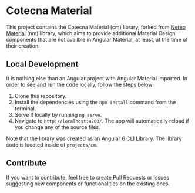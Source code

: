 # Cotecna Material

This project contains the Cotecna Material (cm) library, forked from [Nereo Material](https://github.com/nereolopez/nereo-material) (nm) library, which aims to provide additional Material Design components that are not availble in Angular Material, at least, at the time of their creation. 

## Local Development

It is nothing else than an Angular project with Angular Material imported. In order to see and run the code locally, follow the steps below:

1. Clone this repository.
2. Install the dependencies using the `npm install` command from the terminal.
3. Serve it locally by running `ng serve`. 
4. Navigate to `http://localhost:4200/`. The app will automatically reload if you change any of the source files.

Note that the library was created as an [Angular 6 CLI Library](https://github.com/angular/angular-cli/wiki/stories-create-library). The library code is located inside of `projects/cm`.


## Contribute
If you want to contribute, feel free to create Pull Requests or Issues suggesting new components or functionalities on the existing ones.